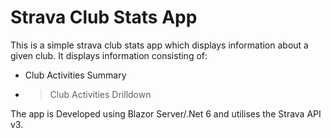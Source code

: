 # Strava Club Stats App

This is a simple strava club stats app which displays information about a given club.  It displays information consisting of:

* Club Activities Summary
* >Club Activities Drilldown

The app is Developed using Blazor Server/.Net 6 and utilises the Strava API v3.
